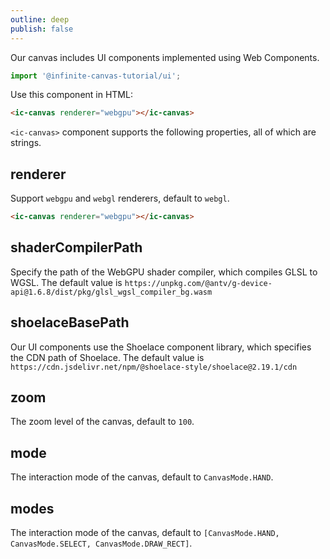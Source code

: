 ```yaml
---
outline: deep
publish: false
---
```


Our canvas includes UI components implemented using Web Components.

```ts
import '@infinite-canvas-tutorial/ui';
```

Use this component in HTML:

```html
<ic-canvas renderer="webgpu"></ic-canvas>
```

`<ic-canvas>` component supports the following properties, all of which are strings.

## renderer

Support `webgpu` and `webgl` renderers, default to `webgl`.

```html
<ic-canvas renderer="webgpu"></ic-canvas>
```

## shaderCompilerPath

Specify the path of the WebGPU shader compiler, which compiles GLSL to WGSL. The default value is `https://unpkg.com/@antv/g-device-api@1.6.8/dist/pkg/glsl_wgsl_compiler_bg.wasm`

## shoelaceBasePath

Our UI components use the Shoelace component library, which specifies the CDN path of Shoelace. The default value is `https://cdn.jsdelivr.net/npm/@shoelace-style/shoelace@2.19.1/cdn`

## zoom

The zoom level of the canvas, default to `100`.

## mode

The interaction mode of the canvas, default to `CanvasMode.HAND`.

## modes

The interaction mode of the canvas, default to `[CanvasMode.HAND, CanvasMode.SELECT, CanvasMode.DRAW_RECT]`.
